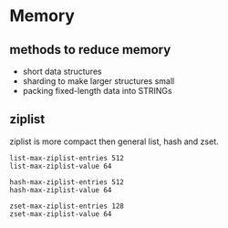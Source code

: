 # Memory

## methods to reduce memory
- short data structures
- sharding to make larger structures small
- packing fixed-length data into STRINGs

## ziplist
ziplist is more compact then general list, hash and zset.
```
list-max-ziplist-entries 512
list-max-ziplist-value 64

hash-max-ziplist-entries 512
hash-max-ziplist-value 64

zset-max-ziplist-entries 128
zset-max-ziplist-value 64
```
